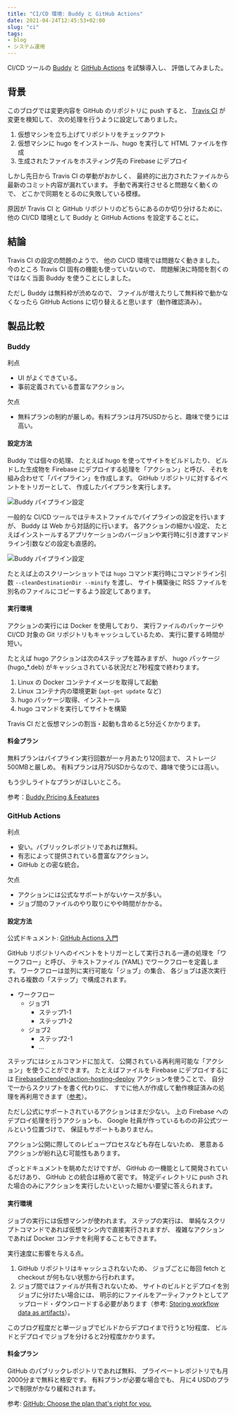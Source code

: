 ```yaml
---
title: "CI/CD 環境: Buddy と GitHub Actions"
date: 2021-04-24T12:45:53+02:00
slug: "ci"
tags:
- blog
- システム運用
---
```

CI/CD ツールの [Buddy](https://buddy.works/) と [GitHub Actions](https://github.com/features/actions) を試験導入し、
評価してみました。

## 背景

このブログでは変更内容を GitHub のリポジトリに push すると、
[Travis CI](https://travis-ci.com/) が変更を検知して、
次の処理を行うように設定してありました。

1. 仮想マシンを立ち上げてリポジトリをチェックアウト
1. 仮想マシンに hugo をインストール、hugo を実行して HTML ファイルを作成
1. 生成されたファイルをホスティング先の Firebase にデプロイ

しかし先日から Travis CI の挙動がおかしく、
最終的に出力されたファイルから最新のコミット内容が漏れています。
手動で再実行させると問題なく動くので、
どこかで同期をとるのに失敗している模様。

原因が Travis CI と GitHub リポジトリのどちらにあるのか切り分けるために、
他の CI/CD 環境として Buddy と GitHub Actions を設定することに。

## 結論

Travis CI の設定の問題のようで、
他の CI/CD 環境では問題なく動きました。
今のところ Travis CI 固有の機能も使っていないので、
問題解決に時間を割くのではなく当面 Buddy を使うことにしました。

ただし Buddy は無料枠が渋めなので、
ファイルが増えたりして無料枠で動かなくなったら GitHub Actions に切り替えると思います（動作確認済み）。

## 製品比較

### Buddy

利点
* UI がよくできている。
* 事前定義されている豊富なアクション。

欠点
* 無料プランの制約が厳しめ。有料プランは月75USDからと、趣味で使うには高い。

#### 設定方法

Buddy では個々の処理、
たとえば hugo を使ってサイトをビルドしたり、
ビルドした生成物を Firebase にデプロイする処理を「アクション」と呼び、
それを組み合わせて「パイプライン」を作成します。
GitHub リポジトリに対するイベントをトリガーとして、
作成したパイプランを実行します。

![Buddy パイプライン設定](/assets/2021/04/ci/Buddy_pipeline.png)

一般的な CI/CD ツールではテキストファイルでパイプラインの設定を行いますが、
Buddy は Web から対話的に行います。
各アクションの細かい設定、
たとえばインストールするアプリケーションのバージョンや実行時に引き渡すマンドライン引数などの設定も直感的。

![Buddy パイプライン設定](/assets/2021/04/ci/Buddy_action.png)

たとえば上のスクリーンショットでは `hugo` コマンド実行時にコマンドライン引数 `--cleanDestinationDir --minify` を渡し、
サイト構築後に RSS ファイルを別名のファイルにコピーするよう設定してあります。

#### 実行環境

アクションの実行には Docker を使用しており、
実行ファイルのパッケージや CI/CD 対象の Git リポジトリもキャッシュしているため、
実行に要する時間が短い。

たとえば hugo アクションは次の4ステップを踏みますが、
hugo パッケージ (hugo_*.deb) がキャッシュされている状況だと7秒程度で終わります。

1. Linux の Docker コンテナイメージを取得して起動
1. Linux コンテナ内の環境更新 (`apt-get update` など)
1. hugo パッケージ取得、インストール
1. hugo コマンドを実行してサイトを構築

Travis CI だと仮想マシンの割当・起動も含めると5分近くかかります。

#### 料金プラン

無料プランはパイプライン実行回数が一ヶ月あたり120回まで、
ストレージ500MBと厳しめ。
有料プランは月75USDからなので、趣味で使うには高い。

もう少しライトなプランがほしいところ。

参考：[Buddy Pricing & Features](https://buddy.works/pricing)

### GitHub Actions

利点
* 安い。パブリックレポジトリであれば無料。
* 有志によって提供されている豊富なアクション。
* GitHub との密な統合。

欠点
* アクションには公式なサポートがないケースが多い。
* ジョブ間のファイルのやり取りにやや時間がかかる。

#### 設定方法

公式ドキュメント: [GitHub Actions 入門](https://docs.github.com/ja/actions/learn-github-actions/introduction-to-github-actions) 

GitHub リポジトリへのイベントをトリガーとして実行される一連の処理を「ワークフロー」と呼び、
テキストファイル (YAML) でワークフローを定義します。
ワークフローは並列に実行可能な「ジョブ」の集合、
各ジョブは逐次実行される複数の「ステップ」で構成されます。

* ワークフロー
    * ジョブ1
        * ステップ1-1
        * ステップ1-2
    * ジョブ2
        * ステップ2-1
        * ...

ステップにはシェルコマンドに加えて、
公開されている再利用可能な「アクション」を使うことができます。
たとえばファイルを Firebase にデプロイするには
[FirebaseExtended/action-hosting-deploy](https://github.com/FirebaseExtended/action-hosting-deploy) アクションを使うことで、
自分で一からスクリプトを書く代わりに、
すでに他人が作成して動作検証済みの処理を再利用できます（[参考](https://github.com/isseis/blog-hugo/blob/1600ec6b8a7e9b249f24421e50c74138ba06437f/.github/workflows/main.yml)）。

ただし公式にサポートされているアクションはまだ少ない。
上の Firebase へのデプロイ処理を行うアクションも、
Google 社員が作っているものの非公式ツールという位置づけで、
保証もサポートもありません。

アクション公開に際してのレビュープロセスなども存在しないため、
悪意あるアクションが紛れ込む可能性もあります。

ざっとドキュメントを眺めただけですが、
GitHub の一機能として開発されているだけあり、
GitHub との統合は極めて密です。
特定ディレクトリに push された場合のみにアクションを実行したいといった細かい要望に答えられます。

#### 実行環境

ジョブの実行には仮想マシンが使われます。
ステップの実行は、
単純なスクリプトコマンドであれば仮想マシン内で直接実行されますが、
複雑なアクションであれば Docker コンテナを利用することもできます。

実行速度に影響を与える点。

1. GitHub リポジトリはキャッシュされないため、
    ジョブごとに毎回 fetch と checkout が何もない状態から行われます。
2. ジョブ間ではファイルが共有されないため、
    サイトのビルドとデプロイを別ジョブに分けたい場合には、
    明示的にファイルをアーティファクトとしてアップロード・ダウンロードする必要があります（参考: [Storing workflow data as artifacts](https://docs.github.com/en/actions/guides/storing-workflow-data-as-artifacts)）。

このブログ程度だと単一ジョブでビルドからデプロイまで行うと1分程度、
ビルドとデプロイでジョブを分けると2分程度かかります。

#### 料金プラン

GitHub のパブリックレポジトリであれば無料、
プライベートレポジトリでも月2000分まで無料と格安です。
有料プランが必要な場合でも、
月に4 USDのプランで制限がかなり緩和されます。

参考: [GitHub: Choose the plan that's right for you.](https://github.com/pricing)